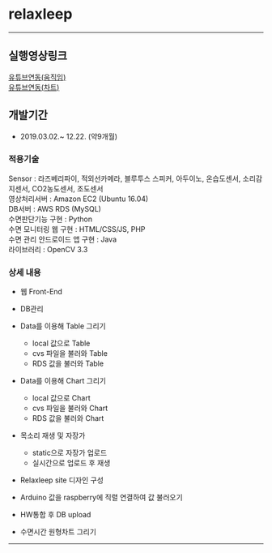 # relaxleep
---
## 실행영상링크
[유튜브연동(움직임)](https://youtu.be/7npybVEjDr8)<br>
[유튜브연동(차트)](https://youtu.be/8lWx__wI_3s)

## 개발기간
- 2019.03.02.~ 12.22. (약9개월)

### 적용기술
Sensor : 라즈베리파이, 적외선카메라, 블루투스 스피커, 아두이노, 온습도센서, 소리감지센서, CO2농도센서, 조도센서<br>
영상처리서버 : Amazon EC2 (Ubuntu 16.04)<br>
DB서버 : AWS RDS (MySQL)<br>
수면판단기능 구현 : Python<br>
수면 모니터링 웹 구현 : HTML/CSS/JS, PHP<br>
수면 관리 안드로이드 앱 구현 : Java<br>
라이브러리 : OpenCV 3.3<br>

### 상세 내용
- 웹 Front-End
- DB관리

- Data를 이용해 Table 그리기
  - local 값으로 Table
  - cvs 파일을 불러와 Table 
  - RDS 값을 불러와 Table
- Data를 이용해 Chart 그리기
  - local 값으로 Chart
  - cvs 파일을 불러와 Chart 
  - RDS 값을 불러와 Chart
- 목소리 재생 및 자장가
  - static으로 자장가 업로드
  - 실시간으로 업로드 후 재생
- Relaxleep site 디자인 구성
- Arduino 값을 raspberry에 직렬 연결하여 값 불러오기
- HW통합 후 DB upload
- 수면시간 원형차트 그리기 
---
